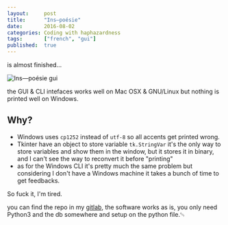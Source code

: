 ```yaml
---
layout:     post
title:      "Ins—poésie"
date:       2016-08-02
categories: Coding with haphazardness
tags:       ["french", "gui"]
published:  true
---
```


is almost finished…

![Ins—poésie gui](https://pbs.twimg.com/media/CotxajNUAAE-5ac.jpg "Inspoésie gui")

the GUI & CLI intefaces works well on Mac OSⅩ & GNU/Linux but nothing is printed well on Windows.

## Why?

- Windows uses `cp1252` instead of `utf-8` so all accents get printed wrong.
- Tkinter have an object to store variable `tk.StringVar` it's the only way to store variables and show them in the window, but it stores it in binary, and I can't see the way to reconvert it before "printing"
- as for the Windows CLI it's pretty much the same problem but considering I don't have a Windows machine it takes a bunch of time to get feedbacks.

So fuck it, I'm tired.

you can find the repo in my [gitlab](https://gitlab.com/Ryuutei/inspoesie), the software works as is, you only need Python3 and the db somewhere and setup on the python file.␄
